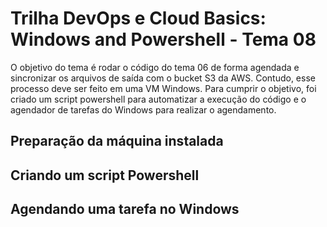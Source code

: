 # Trilha DevOps e Cloud Basics: Windows and Powershell - Tema 08
O objetivo do tema é rodar o código do tema 06 de forma agendada e sincronizar os arquivos de saída com o bucket S3 da AWS. Contudo, esse processo deve ser feito em uma VM Windows. Para cumprir o objetivo, foi criado um script powershell para automatizar a execução do código e o agendador de tarefas do Windows para realizar o agendamento.

## Preparação da máquina instalada


## Criando um script Powershell


## Agendando uma tarefa no Windows
